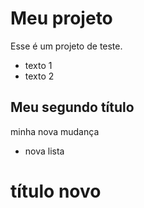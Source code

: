 # Meu projeto

Esse é um projeto de teste.

- texto 1
- texto 2

## Meu segundo título

minha nova mudança

- nova lista

# título novo
